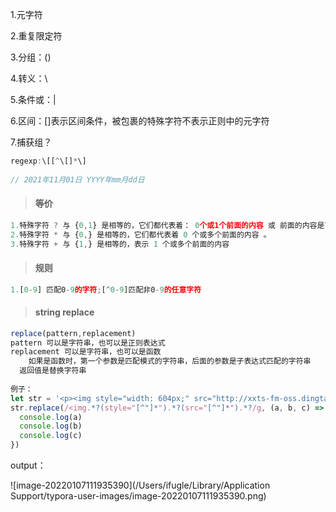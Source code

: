 1.元字符

2.重复限定符

3.分组：()

4.转义：\

5.条件或：|

6.区间：[]表示区间条件，被包裹的特殊字符不表示正则中的元字符

7.捕获组？



```js
regexp:\[[^\[]*\]
     
// 2021年11月01日 YYYY年mm月dd日
```



> #### 等价

```js
1.特殊字符 ? 与 {0,1} 是相等的，它们都代表着： 0个或1个前面的内容 或 前面的内容是可选的 。
2.特殊字符 * 与 {0,} 是相等的，它们都代表着 0 个或多个前面的内容 。
3.特殊字符 + 与 {1,} 是相等的，表示 1 个或多个前面的内容 
```



> #### 规则

```js
1.[0-9] 匹配0-9的字符;[^0-9]匹配非0-9的任意字符
```



> #### string replace

```js
replace(pattern,replacement)
pattern 可以是字符串，也可以是正则表达式
replacement 可以是字符串，也可以是函数
	如果是函数时，第一个参数是匹配模式的字符串，后面的参数是子表达式匹配的字符串
  返回值是替换字符串
  
例子：
let str = '<p><img style="width: 604px;" src="http://xxts-fm-oss.dingtax.cn/test/id9ee2f73d7e4243b6b25e6681f7d525fb.png"><span></span><br></p>'
str.replace(/<img.*?(style="[^"]*").*?(src="[^"]*").*?/g, (a, b, c) => {
  console.log(a)
  console.log(b)
  console.log(c)
})

```

output：

![image-20220107111935390](/Users/ifugle/Library/Application Support/typora-user-images/image-20220107111935390.png)
